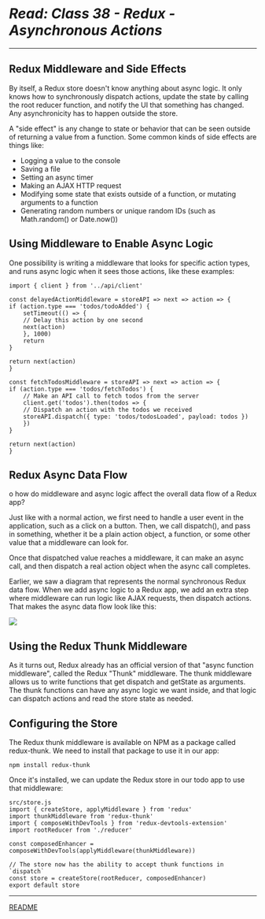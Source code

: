 # ***Read: Class 38 - Redux - Asynchronous Actions***

***

## **Redux Middleware and Side Effects**

By itself, a Redux store doesn't know anything about async logic. It only knows how to synchronously dispatch actions, update the state by calling the root reducer function, and notify the UI that something has changed. Any asynchronicity has to happen outside the store.

A "side effect" is any change to state or behavior that can be seen outside of returning a value from a function. Some common kinds of side effects are things like:

- Logging a value to the console
- Saving a file
- Setting an async timer
- Making an AJAX HTTP request
- Modifying some state that exists outside of a function, or mutating arguments to a function
- Generating random numbers or unique random IDs (such as Math.random() or Date.now())

## **Using Middleware to Enable Async Logic**

One possibility is writing a middleware that looks for specific action types, and runs async logic when it sees those actions, like these examples:

    import { client } from '../api/client'

    const delayedActionMiddleware = storeAPI => next => action => {
    if (action.type === 'todos/todoAdded') {
        setTimeout(() => {
        // Delay this action by one second
        next(action)
        }, 1000)
        return
    }

    return next(action)
    }

    const fetchTodosMiddleware = storeAPI => next => action => {
    if (action.type === 'todos/fetchTodos') {
        // Make an API call to fetch todos from the server
        client.get('todos').then(todos => {
        // Dispatch an action with the todos we received
        storeAPI.dispatch({ type: 'todos/todosLoaded', payload: todos })
        })
    }

    return next(action)
    }

## **Redux Async Data Flow**

o how do middleware and async logic affect the overall data flow of a Redux app?

Just like with a normal action, we first need to handle a user event in the application, such as a click on a button. Then, we call dispatch(), and pass in something, whether it be a plain action object, a function, or some other value that a middleware can look for.

Once that dispatched value reaches a middleware, it can make an async call, and then dispatch a real action object when the async call completes.

Earlier, we saw a diagram that represents the normal synchronous Redux data flow. When we add async logic to a Redux app, we add an extra step where middleware can run logic like AJAX requests, then dispatch actions. That makes the async data flow look like this:

![](https://d33wubrfki0l68.cloudfront.net/08d01ed85246d3ece01963408572f3f6dfb49d41/4bc12/assets/images/reduxasyncdataflowdiagram-d97ff38a0f4da0f327163170ccc13e80.gif)

## **Using the Redux Thunk Middleware**

As it turns out, Redux already has an official version of that "async function middleware", called the Redux "Thunk" middleware. The thunk middleware allows us to write functions that get dispatch and getState as arguments. The thunk functions can have any async logic we want inside, and that logic can dispatch actions and read the store state as needed.

## **Configuring the Store**

The Redux thunk middleware is available on NPM as a package called redux-thunk. We need to install that package to use it in our app:

    npm install redux-thunk

Once it's installed, we can update the Redux store in our todo app to use that middleware:

    src/store.js
    import { createStore, applyMiddleware } from 'redux'
    import thunkMiddleware from 'redux-thunk'
    import { composeWithDevTools } from 'redux-devtools-extension'
    import rootReducer from './reducer'

    const composedEnhancer = composeWithDevTools(applyMiddleware(thunkMiddleware))

    // The store now has the ability to accept thunk functions in `dispatch`
    const store = createStore(rootReducer, composedEnhancer)
    export default store

***

[README](README.md)
